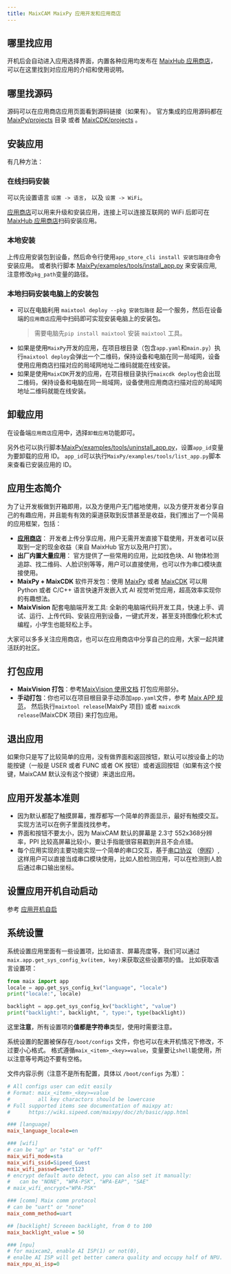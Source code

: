 ```yaml
---
title: MaixCAM MaixPy 应用开发和应用商店
---
```


## 哪里找应用

开机后会自动进入应用选择界面，内置各种应用均发布在 [MaixHub 应用商店](https://maixhub.com/app)， 可以在这里找到对应应用的介绍和使用说明。

## 哪里找源码

源码可以在应用商店应用页面看到源码链接（如果有）。
官方集成的应用源码都在 [MaixPy/projects](https://github.com/sipeed/MaixPy/tree/main/projects) 目录 或者 [MaixCDK/projects](https://github.com/sipeed/MaixCDK/tree/main/projects) 。

## 安装应用

有几种方法：
### 在线扫码安装

可以先设置语言 `设置 -> 语言`， 以及 `设置 -> WiFi`。

[应用商店](https://maixhub.com/app)可以用来升级和安装应用，连接上可以连接互联网的 WiFi 后即可在[MaixHub 应用商店](https://maixhub.com/app)扫码安装应用。

### 本地安装

上传应用安装包到设备，然后命令行使用`app_store_cli install 安装包路径`命令安装应用。
或者执行脚本 [MaixPy/examples/tools/install_app.py](https://github.com/sipeed/MaixPy) 来安装应用, 注意修改`pkg_path`变量的路径。

### 本地扫码安装电脑上的安装包

* 可以在电脑利用 `maixtool deploy --pkg 安装包路径` 起一个服务，然后在设备端的`应用商店`应用中扫码即可实现安装电脑上的安装包。
  > 需要电脑先`pip install maixtool` 安装 `maixtool` 工具。
* 如果是使用`MaixPy`开发的应用，在项目根目录（包含`app.yaml`和`main.py`）执行`maixtool deploy`会弹出一个二维码，保持设备和电脑在同一局域网，设备使用应用商店扫描对应的局域网地址二维码就能在线安装。
* 如果是使用`MaixCDK`开发的应用，在项目根目录执行`maixcdk deploy`也会出现二维码，保持设备和电脑在同一局域网，设备使用应用商店扫描对应的局域网地址二维码就能在线安装。

## 卸载应用

在设备端`应用商店`应用中，选择`卸载应用`功能即可。

另外也可以执行脚本[MaixPy/examples/tools/uninstall_app.py](https://github.com/sipeed/MaixPy)，设置`app_id`变量为要卸载的应用 ID。
`app_id`可以执行`MaixPy/examples/tools/list_app.py`脚本来查看已安装应用的 ID。


## 应用生态简介

为了让开发板做到开箱即用，以及方便用户无门槛地使用，以及方便开发者分享自己的有趣应用，并且能有有效的渠道获取到反馈甚至是收益，我们推出了一个简易的应用框架，包括：

* **[应用商店](https://maixhub.com/app)**： 开发者上传分享应用，用户无需开发直接下载使用，开发者可以获取到一定的现金收益（来自 MaixHub 官方以及用户打赏）。
* **出厂内置大量应用**： 官方提供了一些常用的应用，比如找色块、AI 物体检测追踪、找二维码、人脸识别等等，用户可以直接使用，也可以作为串口模块直接使用。
* **MaixPy + MaixCDK** 软件开发包：使用 [MaixPy](https://github.com/sipeed/maixpy) 或者 [MaixCDK](https://github.com/sipeed/MaixCDK) 可以用 Python 或者 C/C++ 语言快速开发嵌入式 AI 视觉听觉应用，超高效率实现你的有趣想法。
* **MaixVision** 配套电脑端开发工具: 全新的电脑端代码开发工具，快速上手、调试、运行、上传代码、安装应用到设备，一键式开发，甚至支持图像化积木式编程，小学生也能轻松上手。

大家可以多多关注应用商店，也可以在应用商店中分享自己的应用，大家一起共建活跃的社区。


## 打包应用

* **MaixVision 打包**：参考[MaixVision 使用文档](./maixvision.md) 打包应用部分。
* **手动打包**：你也可以在项目根目录手动添加`app.yaml`文件，参考 [Maix APP 规范](https://wiki.sipeed.com/maixcdk/doc/zh/convention/app.html)， 然后执行`maixtool release`(MaixPy 项目) 或者 `maixcdk release`(MaixCDK 项目) 来打包应用。

## 退出应用

如果你只是写了比较简单的应用，没有做界面和返回按钮，默认可以按设备上的功能按键（一般是 USER 或者 FUNC 或者 OK 按钮）或者返回按钮（如果有这个按键，MaixCAM 默认没有这个按键）来退出应用。


## 应用开发基本准则

* 因为默认都配了触摸屏幕，推荐都写一个简单的界面显示，最好有触摸交互。实现方法可以在例子里面找找参考。
* 界面和按钮不要太小，因为 MaixCAM 默认的屏幕是 2.3寸 552x368分辨率，PPI 比较高屏幕比较小，要让手指能很容易戳到并且不会点错。
* 每个应用实现的主要功能实现一个简单的串口交互，基于[串口协议](https://github.com/sipeed/MaixCDK/blob/master/docs/doc/convention/protocol.md) （[例程](https://github.com/sipeed/MaixPy/tree/main/examples/communication/protocol)）,这样用户可以直接当成串口模块使用，比如人脸检测应用，可以在检测到人脸后通过串口输出坐标。


## 设置应用开机自动启动

参考 [应用开机自启](./auto_start.md)

## 系统设置

系统设置应用里面有一些设置项，比如语言、屏幕亮度等，我们可以通过`maix.app.get_sys_config_kv(item, key)`来获取这些设置项的值。
比如获取语言设置项：

```python
from maix import app
locale = app.get_sys_config_kv("language", "locale")
print("locale:", locale)

backlight = app.get_sys_config_kv("backlight", "value")
print("backlight:", backlight, ", type:", type(backlight))
```

这里**注意**，所有设置项的**值都是字符串**类型，使用时需要注意。

系统设置的配置被保存在`/boot/configs` 文件，你也可以在未开机情况下修改，不过要小心格式。
格式遵循`maix_<item>_<key>=value`，变量要让`shell`能使用，所以注意等号两边不要有空格。

文件内容示例（注意不是所有配置，具体以 `/boot/configs` 为准）：

```ini
# All configs user can edit easily
# Format: maix_<item>_<key>=value
#         all key charactors should be lowercase
# Full supported items see documentation of maixpy at:
#      https://wiki.sipeed.com/maixpy/doc/zh/basic/app.html

### [language]
maix_language_locale=en

### [wifi]
# can be "ap" or "sta" or "off"
maix_wifi_mode=sta
maix_wifi_ssid=Sipeed_Guest
maix_wifi_passwd=qwert123
# encrypt default auto detect, you can also set it manually:
#   can be "NONE", "WPA-PSK", "WPA-EAP", "SAE"
# maix_wifi_encrypt="WPA-PSK"

### [comm] Maix comm protocol
# can be "uart" or "none"
maix_comm_method=uart

## [backlight] Screeen backlight, from 0 to 100
maix_backlight_value = 50

### [npu]
# for maixcam2, enable AI ISP(1) or not(0),
# enalbe AI ISP will get better camera quality and occupy half of NPU.
maix_npu_ai_isp=0

```








